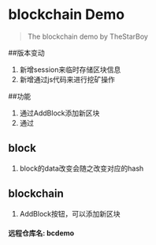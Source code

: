 # blockchain Demo
> The blockchain demo by TheStarBoy

##版本变动
1. 新增session来临时存储区块信息
2. 新增通过js代码来进行挖矿操作

##功能
1. 通过AddBlock添加新区块
2. 通过



## block
1. block的data改变会随之改变对应的hash
## blockchain
1. AddBlock按钮，可以添加新区块

#### 远程仓库名: bcdemo
